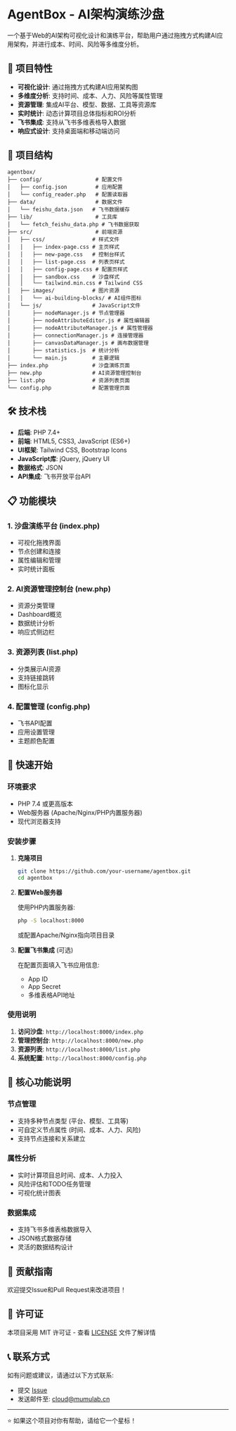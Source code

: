 # AgentBox - AI架构演练沙盘

一个基于Web的AI架构可视化设计和演练平台，帮助用户通过拖拽方式构建AI应用架构，并进行成本、时间、风险等多维度分析。

## 🚀 项目特性

- **可视化设计**: 通过拖拽方式构建AI应用架构图
- **多维度分析**: 支持时间、成本、人力、风险等属性管理
- **资源管理**: 集成AI平台、模型、数据、工具等资源库
- **实时统计**: 动态计算项目总体指标和ROI分析
- **飞书集成**: 支持从飞书多维表格导入数据
- **响应式设计**: 支持桌面端和移动端访问

## 📁 项目结构

```
agentbox/
├── config/                 # 配置文件
│   ├── config.json         # 应用配置
│   └── config_reader.php   # 配置读取器
├── data/                   # 数据文件
│   └── feishu_data.json   # 飞书数据缓存
├── lib/                    # 工具库
│   └── fetch_feishu_data.php # 飞书数据获取
├── src/                    # 前端资源
│   ├── css/               # 样式文件
│   │   ├── index-page.css # 主页样式
│   │   ├── new-page.css   # 控制台样式
│   │   ├── list-page.css  # 列表页样式
│   │   ├── config-page.css # 配置页样式
│   │   ├── sandbox.css    # 沙盘样式
│   │   └── tailwind.min.css # Tailwind CSS
│   ├── images/            # 图片资源
│   │   └── ai-building-blocks/ # AI组件图标
│   └── js/                # JavaScript文件
│       ├── nodeManager.js # 节点管理器
│       ├── nodeAttributeEditor.js # 属性编辑器
│       ├── nodeAttributeManager.js # 属性管理器
│       ├── connectionManager.js # 连接管理器
│       ├── canvasDataManager.js # 画布数据管理
│       ├── statistics.js  # 统计分析
│       └── main.js        # 主要逻辑
├── index.php              # 沙盘演练页面
├── new.php                # AI资源管理控制台
├── list.php               # 资源列表页面
└── config.php             # 配置管理页面
```

## 🛠️ 技术栈

- **后端**: PHP 7.4+
- **前端**: HTML5, CSS3, JavaScript (ES6+)
- **UI框架**: Tailwind CSS, Bootstrap Icons
- **JavaScript库**: jQuery, jQuery UI
- **数据格式**: JSON
- **API集成**: 飞书开放平台API

## 📋 功能模块

### 1. 沙盘演练平台 (index.php)
- 可视化拖拽界面
- 节点创建和连接
- 属性编辑和管理
- 实时统计面板

### 2. AI资源管理控制台 (new.php)
- 资源分类管理
- Dashboard概览
- 数据统计分析
- 响应式侧边栏

### 3. 资源列表 (list.php)
- 分类展示AI资源
- 支持链接跳转
- 图标化显示

### 4. 配置管理 (config.php)
- 飞书API配置
- 应用设置管理
- 主题颜色配置

## 🚀 快速开始

### 环境要求

- PHP 7.4 或更高版本
- Web服务器 (Apache/Nginx/PHP内置服务器)
- 现代浏览器支持

### 安装步骤

1. **克隆项目**
   ```bash
   git clone https://github.com/your-username/agentbox.git
   cd agentbox
   ```

2. **配置Web服务器**
   
   使用PHP内置服务器:
   ```bash
   php -S localhost:8000
   ```
   
   或配置Apache/Nginx指向项目目录

3. **配置飞书集成** (可选)
   
   在配置页面填入飞书应用信息:
   - App ID
   - App Secret  
   - 多维表格API地址

### 使用说明

1. **访问沙盘**: `http://localhost:8000/index.php`
2. **管理控制台**: `http://localhost:8000/new.php`
3. **资源列表**: `http://localhost:8000/list.php`
4. **系统配置**: `http://localhost:8000/config.php`

## 🎯 核心功能说明

### 节点管理
- 支持多种节点类型 (平台、模型、工具等)
- 可自定义节点属性 (时间、成本、人力、风险)
- 支持节点连接和关系建立

### 属性分析
- 实时计算项目总时间、成本、人力投入
- 风险评估和TODO任务管理
- 可视化统计图表

### 数据集成
- 支持飞书多维表格数据导入
- JSON格式数据存储
- 灵活的数据结构设计

## 🤝 贡献指南

欢迎提交Issue和Pull Request来改进项目！

## 📄 许可证

本项目采用 MIT 许可证 - 查看 [LICENSE](LICENSE) 文件了解详情

## 📞 联系方式

如有问题或建议，请通过以下方式联系:

- 提交 [Issue](https://github.com/your-username/agentbox/issues)
- 发送邮件至: cloud@mumulab.cn

---

⭐ 如果这个项目对你有帮助，请给它一个星标！
